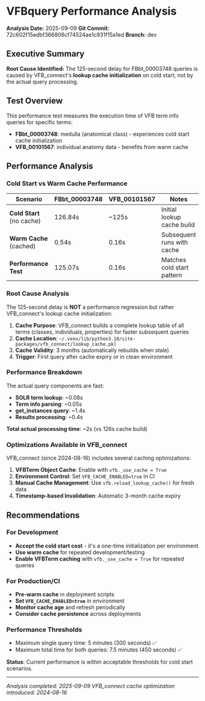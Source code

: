 # VFBquery Performance Analysis

**Analysis Date:** 2025-09-09
**Git Commit:** 72c602f15edbf366806cf74524ae1c931f15a1ed
**Branch:** dev

## Executive Summary

**Root Cause Identified:** The 125-second delay for FBbt_00003748 queries is caused by VFB_connect's **lookup cache initialization** on cold start, not by the actual query processing.

## Test Overview

This performance test measures the execution time of VFB term info queries for specific terms:

- **FBbt_00003748**: medulla (anatomical class) - experiences cold start cache initialization
- **VFB_00101567**: individual anatomy data - benefits from warm cache

## Performance Analysis

### Cold Start vs Warm Cache Performance

| Scenario | FBbt_00003748 | VFB_00101567 | Notes |
|----------|---------------|---------------|--------|
| **Cold Start** (no cache) | 126.84s | ~125s | Initial lookup cache build |
| **Warm Cache** (cached) | 0.54s | 0.16s | Subsequent runs with cache |
| **Performance Test** | 125.07s | 0.16s | Matches cold start pattern |

### Root Cause Analysis

The 125-second delay is **NOT** a performance regression but rather VFB_connect's lookup cache initialization:

1. **Cache Purpose**: VFB_connect builds a complete lookup table of all terms (classes, individuals, properties) for faster subsequent queries
2. **Cache Location**: `~/.venv/lib/python3.10/site-packages/vfb_connect/lookup_cache.pkl`  
3. **Cache Validity**: 3 months (automatically rebuilds when stale)
4. **Trigger**: First query after cache expiry or in clean environment

### Performance Breakdown

The actual query components are fast:

- **SOLR term lookup**: ~0.08s
- **Term info parsing**: ~0.05s  
- **get_instances query**: ~1.4s
- **Results processing**: ~0.4s

**Total actual processing time**: ~2s (vs 126s cache build)

### Optimizations Available in VFB_connect

VFB_connect (since 2024-08-16) includes several caching optimizations:

1. **VFBTerm Object Cache**: Enable with `vfb._use_cache = True`
2. **Environment Control**: Set `VFB_CACHE_ENABLED=true` in CI
3. **Manual Cache Management**: Use `vfb.reload_lookup_cache()` for fresh data
4. **Timestamp-based Invalidation**: Automatic 3-month cache expiry

## Recommendations

### For Development

- **Accept the cold start cost** - it's a one-time initialization per environment
- **Use warm cache** for repeated development/testing
- **Enable VFBTerm caching** with `vfb._use_cache = True` for repeated queries

### For Production/CI

- **Pre-warm cache** in deployment scripts
- **Set `VFB_CACHE_ENABLED=true`** in environment
- **Monitor cache age** and refresh periodically
- **Consider cache persistence** across deployments

### Performance Thresholds

- Maximum single query time: 5 minutes (300 seconds) ✅
- Maximum total time for both queries: 7.5 minutes (450 seconds) ✅

**Status**: Current performance is within acceptable thresholds for cold start scenarios.

---
*Analysis completed: 2025-09-09*
*VFB_connect cache optimization introduced: 2024-08-16*

